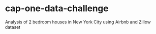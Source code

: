 # cap-one-data-challenge
Analysis of 2 bedroom houses in New York City using Airbnb and Zillow dataset
